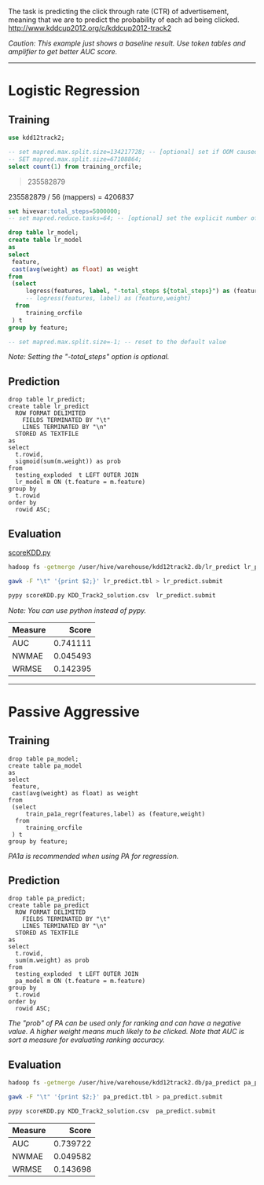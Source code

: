 <!--
  Licensed to the Apache Software Foundation (ASF) under one
  or more contributor license agreements.  See the NOTICE file
  distributed with this work for additional information
  regarding copyright ownership.  The ASF licenses this file
  to you under the Apache License, Version 2.0 (the
  "License"); you may not use this file except in compliance
  with the License.  You may obtain a copy of the License at

    http://www.apache.org/licenses/LICENSE-2.0

  Unless required by applicable law or agreed to in writing,
  software distributed under the License is distributed on an
  "AS IS" BASIS, WITHOUT WARRANTIES OR CONDITIONS OF ANY
  KIND, either express or implied.  See the License for the
  specific language governing permissions and limitations
  under the License.
-->
        
The task is predicting the click through rate (CTR) of advertisement, meaning that we are to predict the probability of each ad being clicked.   
http://www.kddcup2012.org/c/kddcup2012-track2

_Caution: This example just shows a baseline result. Use token tables and amplifier to get better AUC score._

---
Logistic Regression
===============

## Training
```sql
use kdd12track2;

-- set mapred.max.split.size=134217728; -- [optional] set if OOM caused at mappers on training
-- SET mapred.max.split.size=67108864;
select count(1) from training_orcfile;
```
> 235582879

235582879 / 56 (mappers) = 4206837

```sql
set hivevar:total_steps=5000000;
-- set mapred.reduce.tasks=64; -- [optional] set the explicit number of reducers to make group-by aggregation faster

drop table lr_model;
create table lr_model 
as
select 
 feature,
 cast(avg(weight) as float) as weight
from 
 (select 
     logress(features, label, "-total_steps ${total_steps}") as (feature,weight)
     -- logress(features, label) as (feature,weight)
  from 
     training_orcfile
 ) t 
group by feature;

-- set mapred.max.split.size=-1; -- reset to the default value
```
_Note: Setting the "-total_steps" option is optional._

## Prediction
```
drop table lr_predict;
create table lr_predict
  ROW FORMAT DELIMITED 
    FIELDS TERMINATED BY "\t"
    LINES TERMINATED BY "\n"
  STORED AS TEXTFILE
as
select
  t.rowid, 
  sigmoid(sum(m.weight)) as prob
from 
  testing_exploded  t LEFT OUTER JOIN
  lr_model m ON (t.feature = m.feature)
group by 
  t.rowid
order by 
  rowid ASC;
```
## Evaluation

[scoreKDD.py](https://github.com/myui/hivemall/blob/master/resources/examples/kddtrack2/scoreKDD.py)

```sh
hadoop fs -getmerge /user/hive/warehouse/kdd12track2.db/lr_predict lr_predict.tbl

gawk -F "\t" '{print $2;}' lr_predict.tbl > lr_predict.submit

pypy scoreKDD.py KDD_Track2_solution.csv  lr_predict.submit
```
_Note: You can use python instead of pypy._

| Measure | Score |
|:-----------|------------:|
| AUC  | 0.741111 |
| NWMAE | 0.045493 |
| WRMSE | 0.142395 |
---
Passive Aggressive
===============

## Training
```
drop table pa_model;
create table pa_model 
as
select 
 feature,
 cast(avg(weight) as float) as weight
from 
 (select 
     train_pa1a_regr(features,label) as (feature,weight)
  from 
     training_orcfile
 ) t 
group by feature;
```
_PA1a is recommended when using PA for regression._

## Prediction
```
drop table pa_predict;
create table pa_predict
  ROW FORMAT DELIMITED 
    FIELDS TERMINATED BY "\t"
    LINES TERMINATED BY "\n"
  STORED AS TEXTFILE
as
select
  t.rowid, 
  sum(m.weight) as prob
from 
  testing_exploded  t LEFT OUTER JOIN
  pa_model m ON (t.feature = m.feature)
group by 
  t.rowid
order by 
  rowid ASC;
```
_The "prob" of PA can be used only for ranking and can have a negative value. A higher weight means much likely to be clicked. Note that AUC is sort a measure for evaluating ranking accuracy._

## Evaluation

```sh
hadoop fs -getmerge /user/hive/warehouse/kdd12track2.db/pa_predict pa_predict.tbl

gawk -F "\t" '{print $2;}' pa_predict.tbl > pa_predict.submit

pypy scoreKDD.py KDD_Track2_solution.csv  pa_predict.submit
```

| Measure | Score |
|:-----------|------------:|
| AUC  | 0.739722 |
| NWMAE | 0.049582 |
| WRMSE | 0.143698 |